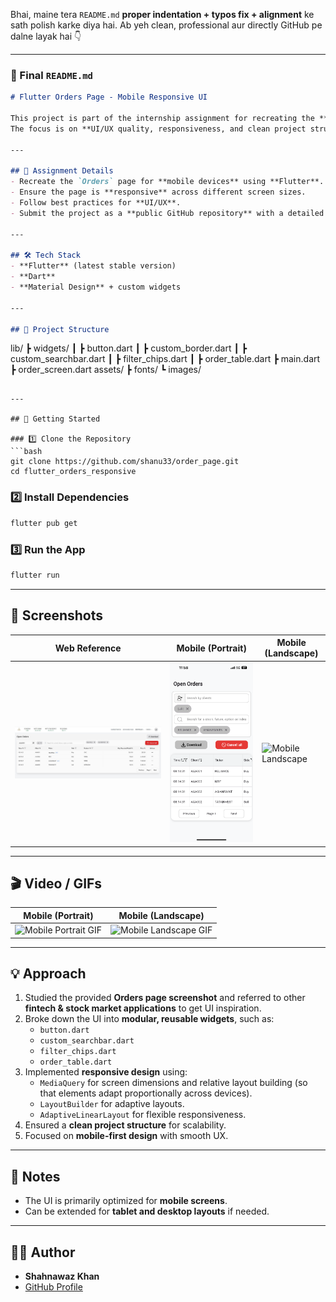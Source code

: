 Bhai, maine tera `README.md` **proper indentation + typos fix + alignment** ke sath polish karke diya hai. Ab yeh clean, professional aur directly GitHub pe dalne layak hai 👇

---

### 📄 Final `README.md`

```markdown
# Flutter Orders Page - Mobile Responsive UI

This project is part of the internship assignment for recreating the **Orders page** from the given web application into a **mobile-responsive Flutter UI**.  
The focus is on **UI/UX quality, responsiveness, and clean project structure**.

---

## 📌 Assignment Details
- Recreate the `Orders` page for **mobile devices** using **Flutter**.  
- Ensure the page is **responsive** across different screen sizes.  
- Follow best practices for **UI/UX**.  
- Submit the project as a **public GitHub repository** with a detailed README.  

---

## 🛠️ Tech Stack
- **Flutter** (latest stable version)  
- **Dart**  
- **Material Design** + custom widgets  

---

## 📂 Project Structure

```

lib/
┣ widgets/
┃ ┣ button.dart
┃ ┣ custom\_border.dart
┃ ┣ custom\_searchbar.dart
┃ ┣ filter\_chips.dart
┃ ┣ order\_table.dart
┣ main.dart
┣ order\_screen.dart
assets/
┣ fonts/
┗ images/

````

---

## 🚀 Getting Started

### 1️⃣ Clone the Repository
```bash
git clone https://github.com/shanu33/order_page.git
cd flutter_orders_responsive
````

### 2️⃣ Install Dependencies

```bash
flutter pub get
```

### 3️⃣ Run the App

```bash
flutter run
```

---

## 📱 Screenshots

| Web Reference                                             | Mobile (Portrait)                                       | Mobile (Landscape)                                         |
| --------------------------------------------------------- | ------------------------------------------------------- | ---------------------------------------------------------- |
| ![Web Orders Page](assets/screen_shots/web_reference.jpg) | ![Mobile Portrait](assets/screen_shots/mob_potrait.png) | ![Mobile Landscape](assets/screen_shots/mob_landscape.png) |

---

## 🎬 Video / GIFs

| Mobile (Portrait)                                           | Mobile (Landscape)                                              |
| ----------------------------------------------------------- |-----------------------------------------------------------------|
| ![Mobile Portrait GIF](assets/screen_shots/mob_potrait.gif) | ![Mobile Landscape GIF](assets/screen_shots/mob_land_scape.gif) |

---

## 💡 Approach

1. Studied the provided **Orders page screenshot** and referred to other **fintech & stock market applications** to get UI inspiration.
2. Broke down the UI into **modular, reusable widgets**, such as:
   - `button.dart`
   - `custom_searchbar.dart`
   - `filter_chips.dart`
   - `order_table.dart`
3. Implemented **responsive design** using:
   - `MediaQuery` for screen dimensions and relative layout building (so that elements adapt proportionally across devices).
   - `LayoutBuilder` for adaptive layouts.
   - `AdaptiveLinearLayout` for flexible responsiveness.
4. Ensured a **clean project structure** for scalability.
5. Focused on **mobile-first design** with smooth UX.

---

## 📌 Notes

* The UI is primarily optimized for **mobile screens**.
* Can be extended for **tablet and desktop layouts** if needed.

---

## 👨‍💻 Author

* **Shahnawaz Khan**
* [GitHub Profile](https://github.com/shanu33)

```
